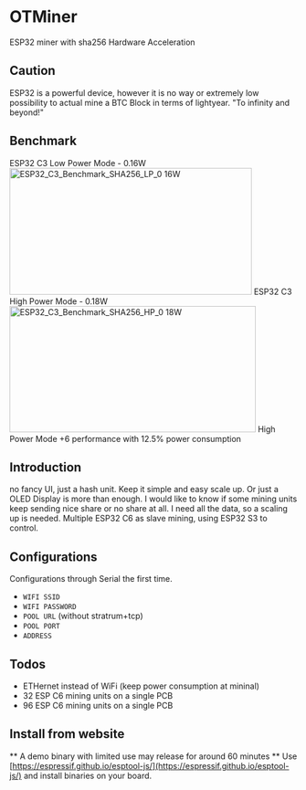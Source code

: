 # OTMiner
ESP32 miner with sha256 Hardware Acceleration

## Caution
ESP32 is a powerful device, however it is no way or extremely low possibility to actual mine a BTC Block in terms of lightyear. "To infinity and beyond!"

## Benchmark
ESP32 C3 Low Power Mode - 0.16W
<img width="424" height="222" alt="ESP32_C3_Benchmark_SHA256_LP_0 16W" src="https://github.com/user-attachments/assets/015d1b74-52f9-47f0-a5d2-c63fb527512d" />
ESP32 C3 High Power Mode - 0.18W
<img width="431" height="221" alt="ESP32_C3_Benchmark_SHA256_HP_0 18W" src="https://github.com/user-attachments/assets/cd663d64-37b1-4df8-85a8-46cb10ef4ec2" />
High Power Mode +6 performance with 12.5% power consumption

## Introduction
no fancy UI, just a hash unit. Keep it simple and easy scale up. Or just a OLED Display is more than enough. I would like to know if some mining units keep sending nice share or no share at all. I need all the data, so a scaling up is needed.
Multiple ESP32 C6 as slave mining, using ESP32 S3 to control.

## Configurations
Configurations through Serial the first time.
- `WIFI SSID`
- `WIFI PASSWORD`
- `POOL URL` (without stratrum+tcp)
- `POOL PORT`
- `ADDRESS`

## Todos
- ETHernet instead of WiFi (keep power consumption at mininal)
- 32 ESP C6 mining units on a single PCB
- 96 ESP C6 mining units on a single PCB


## Install from website
** A demo binary with limited use may release for around 60 minutes **
Use [https://espressif.github.io/esptool-js/](https://espressif.github.io/esptool-js/) and install binaries on your board.



